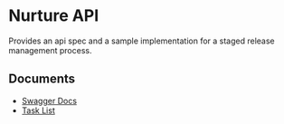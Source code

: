# Nurture API

Provides an api spec and a sample implementation for a staged release management process.

## Documents
- [Swagger Docs](swagger.yml)
- [Task List](TASKLIST.md)
